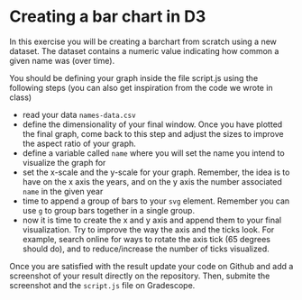 # Creating a bar chart in D3

In this exercise you will be creating a barchart from scratch using a new dataset. The dataset contains 
a numeric value indicating how common a given name was (over time).

You should be defining your graph inside the file script.js using the following steps (you can also get inspiration from the code we wrote in class)

- read your data `names-data.csv`
- define the dimensionality of your final window. Once you have plotted the final graph, come back to this step and adjust the sizes to improve the aspect ratio of your graph.
- define a variable called `name` where you will set the name you intend to visualize the graph for
- set the x-scale and the y-scale for your graph. Remember, the idea is to have on the x axis the years, and on the y axis the number associated `name` in the given year
- time to append a group of bars to your `svg` element. Remember you can use `g` to group bars together in a single group.
- now it is time to create the x and y axis and append them to your final visualization. Try to improve the way the axis and the ticks look. For example, search online for ways to rotate the axis tick (65 degrees should do), and to reduce/increase the number of ticks visualized.

Once you are satisfied with the result update your code on Github and add a screenshot of your result directly on the repository. Then, submite the screenshot and the `script.js` file on Gradescope.

